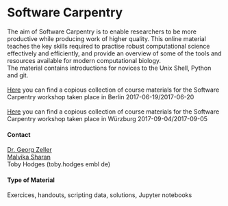 # Software Carpentry
The aim of Software Carpentry is to enable researchers to be more productive while
producing work of higher quality. This online material teaches the key skills
required to practise robust computational science effectively and efficiently, and
provide an overview of some of the tools and resources available for modern
computational biology.<br/>
The material contains introductions for novices to the Unix Shell, Python and git.<br/>
<br/>
[Here](https://github.com/malvikasharan/2017-06-19-Software_Carpentry_Berlin) you can find a copious collection of course materials for the Software Carpentry workshop taken place in Berlin 2017-06-19/2017-06-20<br/>
<br/>
[Here](https://github.com/malvikasharan/2017-06-19-Software_Carpentry_Berlin) you can find a copious collection of course materials for the Software Carpentry workshop taken place in Würzburg 2017-09-04/2017-09-05

#### Contact
[Dr. Georg Zeller](http://congo.embl.de/hd-hub/dr-georg-zeller/)<br/>
[Malvika Sharan](http://congo.embl.de/hd-hub/malvika-sharan/)<br/>
Toby Hodges (toby.hodges <at> embl <dot> de)

#### Type of Material
Exercices, handouts, scripting data, solutions, Jupyter notebooks

